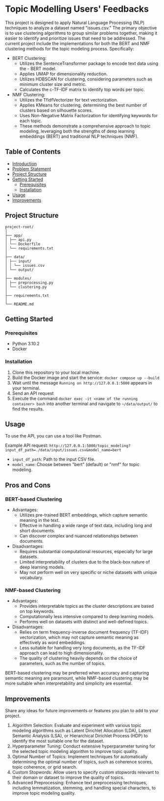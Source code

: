 # Topic Modelling Users' Feedbacks

This project is designed to apply Natural Language Processing (NLP) techniques to analyze a dataset named "issues.csv." The primary objective is to use clustering algorithms to group similar problems together, making it easier to identify and prioritize issues that need to be addressed.
The current project include the implementations for both the BERT and NMF clustering methods for the topic modeling process. Specifically:

- BERT Clustering:
  - Utilizes the SentenceTransformer package to encode text data using the - BERT model.
  - Applies UMAP for dimensionality reduction.
  - Utilizes HDBSCAN for clustering, considering parameters such as minimum cluster size and metric.
  - Calculates the c-TF-IDF matrix to identify top words per topic.
- NMF Clustering:
  - Utilizes the TfidfVectorizer for text vectorization.
  - Applies KMeans for clustering, determining the best number of clusters based on silhouette scores.
  - Uses Non-Negative Matrix Factorization for identifying keywords for each topic.
  - These methods demonstrate a comprehensive approach to topic modeling, leveraging both the strengths of deep learning embeddings (BERT) and traditional NLP techniques (NMF).

## Table of Contents

- [Introduction](#introduction)
- [Problem Statement](#problem-statement)
- [Project Structure](#project-structure)
- [Getting Started](#getting-started)
  - [Prerequisites](#prerequisites)
  - [Installation](#installation)
- [Usage](#usage)
- [Improvements](#improvements)

## Project Structure

```
project-root/
│
├── app/
│ ├── api.py
│ └── Dockerfile
│ └── requirements.txt
│
├── data/
│ ├── input/
│ │ └── issues.csv
│ └── output/
│
├── modules/
│ ├── preprocessing.py
│ └── clustering.py
│
├── requirements.txt
│
└── README.md
```

## Getting Started

### Prerequisites

- Python 3.10.2
- Docker

### Installation

1. Clone this repository to your local machine.
2. Build the Docker image and start the service: `docker compose up --build`
3. Wait until the message `Running on http://127.0.0.1:5000` appears in your terminal.
4. Send an API request
5. Execute the command `docker exec -it <name of the running container> bash` into another terminal and navigate to `~/data/output/` to find the results.

## Usage

To use the API, you can use a tool like Postman.

Example API request:
`http://127.0.0.1:5000/topic_modeling?input_df_path=./data/input/issues.csv&model_name=bert`

- `input_df_path`: Path to the input CSV file.
- `model_name`: Choose between "bert" (default) or "nmf" for topic modeling.

## Pros and Cons
### BERT-based Clustering

- Advantages:
  - Utilizes pre-trained BERT embeddings, which capture semantic meaning in the text.
  - Effective in handling a wide range of text data, including long and short documents.
  - Can discover complex and nuanced relationships between documents.
- Disadvantages:
  - Requires substantial computational resources, especially for large datasets.
  - Limited interpretability of clusters due to the black-box nature of deep learning models.
  - May not perform well on very specific or niche datasets with unique vocabulary.

### NMF-based Clustering

- Advantages:
  - Provides interpretable topics as the cluster descriptions are based on top keywords.
  - Computationally less intensive compared to deep learning models.
  - Performs well on datasets with distinct and well-defined topics.
- Disadvantages:
  - Relies on term frequency-inverse document frequency (TF-IDF) vectorization, which may not capture semantic meaning as effectively as word embeddings.
  - Less suitable for handling very long documents, as the TF-IDF approach can lead to high dimensionality.
  - The quality of clustering heavily depends on the choice of parameters, such as the number of topics.

BERT-based clustering may be preferred when accuracy and capturing semantic meaning are paramount, while NMF-based clustering may be more suitable when interpretability and simplicity are essential.

## Improvements

Share any ideas for future improvements or features you plan to add to your project.
1. Algorithm Selection: Evaluate and experiment with various topic modeling algorithms such as Latent Dirichlet Allocation (LDA), Latent Semantic Analysis (LSA), or Hierarchical Dirichlet Process (HDP) to identify the most suitable one for the dataset.
2. Hyperparameter Tuning: Conduct extensive hyperparameter tuning for the selected topic modeling algorithm to improve topic quality.
3. Optimal Number of Topics: Implement techniques for automatically determining the optimal number of topics, such as coherence scores, topic coherence, or grid search.
4. Custom Stopwords: Allow users to specify custom stopwords relevant to their domain or dataset to improve the quality of topics.
5. Advanced Preprocessing: Enhance text preprocessing techniques, including lemmatization, stemming, and handling special characters, to improve topic modeling quality.
